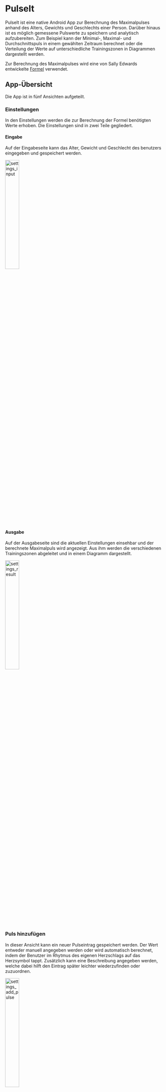 # PulseIt

PulseIt ist eine native Android App zur Berechnung des Maximalpulses anhand des Alters, Gewichts und Geschlechts einer Person.
Darüber hinaus ist es möglich gemessene Pulswerte zu speichern und analytisch aufzubereiten. Zum Beispiel kann der Minimal-, Maximal- und Durchschnittspuls in einem gewählten Zeitraum berechnet oder die Verteilung der Werte auf unterschiedliche Trainingszonen in Diagrammen dargestellt werden.

Zur Berechnung des Maximalpulses wird eine von Sally Edwards entwickelte [Formel](https://de.wikipedia.org/wiki/Maximalpuls#Sally_Edwards) verwendet.

## App-Übersicht

Die App ist in fünf Ansichten aufgeteilt.

### Einstellungen

In den Einstellungen werden die zur Berechnung der Formel benötigten Werte erhoben. Die Einstellungen sind in zwei Teile gegliedert.

#### Eingabe

Auf der Eingabeseite kann das Alter, Gewicht und Geschlecht des benutzers eingegeben und gespeichert werden.

<img alt="settings_input" src="./screenshots/screenshot_settings_input.jpg" width="30%">

#### Ausgabe

Auf der Ausgabeseite sind die aktuellen Einstellungen einsehbar und der berechnete Maximalpuls wird angezeigt. Aus ihm werden die verschiedenen Trainingszonen abgeleitet und in einem Diagramm dargestellt.

<img alt="settings_result" src="./screenshots/screenshot_settings_result.jpg" width="30%">

### Puls hinzufügen

In dieser Ansicht kann ein neuer Pulseintrag gespeichert werden. Der Wert entweder manuell angegeben werden oder wird automatisch berechnet, indem der Benutzer im Rhytmus des eigenen Herzschlags auf das Herzsymbol tappt. Zusätzlich kann eine Beschreibung angegeben werden, welche dabei hilft den Eintrag später leichter wiederzufinden oder zuzuordnen.

<img alt="settings_add_pulse" src="./screenshots/screenshot_add_pulse.jpg" width="30%">

### Verlauf

Im Verlauf befindet sich eine Übersicht aller gespeicherten Pulseinträge nach Datum sortiert. Über das Lupensymbol kann nach dem Beschreibungstext eines Eintrags gesucht werden. Zum Löschen eines Eintrags kann dieser nach links gewischt werden. Der Löschvorgang kann im Anschluss kurzzeitig rückgängig gemacht werden.

<img alt="settings_history" src="./screenshots/screenshot_history.jpg" width="30%">

#### Details

Wird ein Eintrag angetippt öffnet sich eine Detailansicht in der die zum Puls zugehörigen Einstellungen und Einteilung in die Trainingszonen angezeigt werden. Per Tap auf das Teilen-Symbol kann die Detailansicht als Bild in anderen Apps geteilt werden.

<img alt="settings_details" src="./screenshots/screenshot_details.jpg" width="30%">

### Analyse

In der Analyseansicht werden der Minimal-, Maximal- und Durchschnittspuls in einem ausgewählten Zeitraum berechnet. Zudem ist die Verteilung der Pulseinträge auf die verschiedenen Trainingszonen in einem Tortendiagramm erkennbar. Per Tap auf das Teilen-Symbol kann die Analyseansicht als Bild in anderen Apps geteilt werden.

<img alt="settings_analytics" src="./screenshots/screenshot_analytics.jpg" width="30%">

### Info

Die Infoansicht enthält informationen zur verwendeten Formel, den zulässigen Eingabewerten und Erklärungen zu den verschiedenen Trainingszonen. Außerdem enthält sie diese kleine App-Übersicht.

<img alt="settings_info1" src="./screenshots/screenshot_info1.jpg" width="30%"> <img alt="settings_info2" src="./screenshots/screenshot_info2.jpg" width="30%">

## Sonstiges

- Die App verwendet die Bibliothek [MPAndroidChart](https://github.com/PhilJay/MPAndroidChart) zur Darstellung der Diagramme
- Die Symbole stammen von der [Material Design](https://material.io/resources/icons/) Seite
- weitere Icons stammen von flaticon vom Autor Freepik
- deutsch ist die einzige aktuell unterstützte Sprache
- Die App verwendet die Bibliothek [MathView](https://github.com/jianzhongli/MathView) zur Darstellung von mathematischen Formeln

---

# PulseIt (english)

PulseIt is a native Android app for calculating the maximum heart rate based on the age, weight and gender of a person.
In addition, it is possible to save measured pulse values and prepare them for analysis. For example, the minimum, maximum and average pulse can be calculated in a selected period of time or the distribution of the values across different training zones can be shown in diagrams.

A [formula](https://de.wikipedia.org/wiki/Maximalpuls#Sally_Edwards) developed by Sally Edwards is used to calculate the maximum pulse.

## App-Overview

The app is divided into five views.

### Settings

The settings required to calculate the formula are recorded in the settings view. The settings are divided into two parts.

#### Input

The age, weight and gender of the user can be entered and saved on the input page.

<img alt="settings_input" src="./screenshots/screenshot_settings_input.jpg" width="30%">

#### Result

The current settings can be viewed on the output page where also the calculated maximum pulse is displayed. The various training zones are derived from it and shown in a diagram.

<img alt="settings_result" src="./screenshots/screenshot_settings_result.jpg" width="30%">

### Add pulse

A new pulse entry can be saved in this view. The value can either be entered manually or is calculated automatically by the user tapping the heart symbol in rhythm with his own heartbeat. In addition, a description can be given, which helps to find or assign the entry later more easily.

<img alt="settings_add_pulse" src="./screenshots/screenshot_add_pulse.jpg" width="30%">

### History

In the history view is an overview of all saved pulse entries sorted by date. The magnifying glass symbol can be used to search for the description text of an entry. To delete an entry, it can be swiped to the left. The deletion process can be undone shortly afterwards.

<img alt="settings_history" src="./screenshots/screenshot_history.jpg" width="30%">

#### Details

If an entry is tapped, a detailed view opens in which the settings associated with the pulse and the division into the training zones are displayed. By clicking on the share icon, the detailed view can be shared as an image in other apps.

<img alt="settings_details" src="./screenshots/screenshot_details.jpg" width="30%">

### Analytics

In the analysis view, the minimum, maximum and average pulse are calculated in a selected period. In addition, the distribution of the pulse entries across the different training zones can be seen in a pie chart. By clicking on the share icon, the analysis view can be shared as an image in other apps.

<img alt="settings_analytics" src="./screenshots/screenshot_analytics.jpg" width="30%">

### Info

The info view contains information on the formula used, the permissible input values and explanations for the different training zones. It also contains this small app overview.

<img alt="settings_info1" src="./screenshots/screenshot_info1.jpg" width="30%"> <img alt="settings_info2" src="./screenshots/screenshot_info2.jpg" width="30%">

## Others

- This App uses the library [MPAndroidChart](https://github.com/PhilJay/MPAndroidChart) to display charts
- The icons are from [Material Design](https://material.io/resources/icons/)
- further icons are from flaticon by the author Freepik
- at the moment the only supportet language is german
- This App uses the library [MathView](https://github.com/jianzhongli/MathView) to display mathematical formulas
